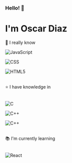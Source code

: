 ### Hello! 👋

# I'm Oscar Diaz

🌟 I really know
</br>

![JavaScript](https://img.shields.io/badge/Javascript-yellow.svg?style=for-the-badge&logo=JavaScript&logoColor=white)

![CSS](https://img.shields.io/badge/css-blue.svg?style=for-the-badge&logo=CSS3&logoColor=white)

![HTML5](https://img.shields.io/badge/HTML5-red.svg?style=for-the-badge&logo=HTML5&logoColor=white)

</br>
⭐ I have knowledge in
</br></br>

![C](https://img.shields.io/badge/C-blue.svg?style=for-the-badge&logo=C&logoColor=white)

![C++](https://img.shields.io/badge/C++-blue.svg?style=for-the-badge&logo=Cplusplus&logoColor=white)

![C++](https://img.shields.io/badge/C_Sharp-blue.svg?style=for-the-badge&logo=Csharp&logoColor=white)

</br>
📚 I'm currently learning
</br></br>

![React](https://img.shields.io/badge/react-blue.svg?style=for-the-badge&logo=React&logoColor=white)
